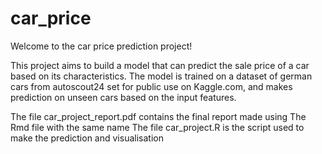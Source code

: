 # car_price
Welcome to the car price prediction project!

This project aims to build a model that can predict the sale price of a car based on its characteristics. The model is trained on a dataset of german cars 
from autoscout24 set for public use on Kaggle.com, and makes prediction on unseen cars based on the input features.

The file car_project_report.pdf contains the final report made using The Rmd file with the same name
The file car_project.R is the script used to make the prediction and visualisation

